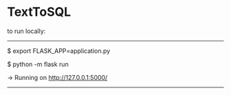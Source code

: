 # TextToSQL


to run locally:

----------------
$ export FLASK_APP=application.py

$ python -m flask run
 
-> Running on http://127.0.0.1:5000/

----------------

